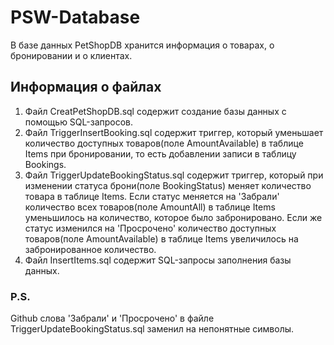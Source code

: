 # PSW-Database
В базе данных PetShopDB хранится информация о товарах, о бронировании и о клиентах.
## Информация о файлах
1. Файл CreatPetShopDB.sql содержит создание базы данных с помощью SQL-запросов.
2. Файл TriggerInsertBooking.sql содержит триггер, который уменьшает количество доступных товаров(поле AmountAvailable) в таблице Items при бронировании, то есть добавлении записи в таблицу Bookings.
3. Файл TriggerUpdateBookingStatus.sql содержит триггер, который при изменении статуса брони(поле BookingStatus) меняет количество товара в таблице Items. Если статус меняется на 'Забрали' количество всех товаров(поле AmountAll) в таблице Items уменьшилось на количество, которое было забронировано. Если же статус изменился на 'Просрочено' количество доступных товаров(поле AmountAvailable) в таблице Items увеличилось на забронированное количество. 
4. Файл InsertItems.sql содержит SQL-запросы заполнения базы данных.
### P.S. 
Github слова 'Забрали' и 'Просрочено' в файле TriggerUpdateBookingStatus.sql  заменил на непонятные символы.
